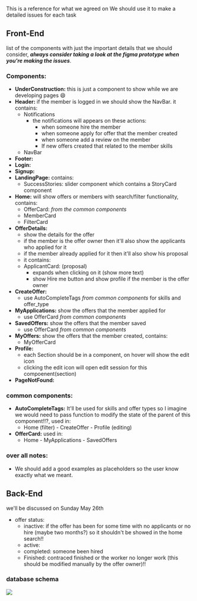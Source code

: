 This is a reference for what we agreed on
We should use it to make a detailed issues for each task
## Front-End
list of the components with just the important details that we should consider, ___always consider taking a look at the figma prototype when you're making the issues___.
### Components:
- **UnderConstruction:**
  this is just a component to show while we are developing pages :smile:
- **Header:**
  if the member is logged in we should show the NavBar.
  it contains:
  - Notifications
    - the notifications will appears on these actions:
      - when someone hire the member
      - when someone apply for offer that the member created
      - when someone add a review on the member
      - If new offers created that related to the member skills
  - NavBar
- **Footer:**
- **Login:**
- **Signup:**
- **LandingPage:** contains:
  - SuccessStories: slider component which contains a StoryCard component
- **Home:** will show offers or members with search/filter functionality, contains:
  - OfferCard: _from the common components_
  - MemberCard
  - FilterCard
- **OfferDetails:**
  - show the details for the offer
  - if the member is the offer owner then it'll also show the applicants who applied for it
  - if the member already applied for it then it'll also show his proposal
  - it contains:
   - ApplicantCard: (proposal) 
      - expands when clicking on it (show more text)
      - show Hire me button and show profile if the member is the offer owner
- **CreateOffer:**
  - use AutoCompleteTags _from common components_ for skills and offer_type
- **MyApplications:** show the offers that the member applied for
  - use OfferCard _from common components_
- **SavedOffers:** show the offers that the member saved
  - use OfferCard _from common components_
- **MyOffers:** show the offers that the member created, contains:
  - MyOfferCard
- **Profile:**
  - each Section should be in a component, on hover will show the edit icon
  - clicking the edit icon will open edit session for this compoenent(section)
- **PageNotFound:**
### common components:
- **AutoCompleteTags:** It'll be used for skills and offer types so I imagine we would need to pass function to modify the state of the parent of this component!!?, used in:
  - Home (filter) - CreateOffer - Profile (editing)
- **OfferCard:** used in:
  - Home - MyApplications - SavedOffers

### over all notes:
- We should add a good examples as placeholders so the user know exactly what we meant.
## Back-End
we'll be discussed on Sunday May 26th
- offer status:
  - inactive: if the offer has been for some time with no applicants or no hire (maybe two months?) so it shouldn't be showed in the home search!!
  - active:
  - completed: someone been hired
  - Finished: contraced finished or the worker no longer work (this should be modified manually by the offer owner)!!
### database schema
![](https://cdn.discordapp.com/attachments/491491266090106884/581599237993791558/HvQwuHASYAESIAESIAESIAEfEqAEsunuNkYCZCAUwm4RlsZf2ckllNnjf3yBQFjlJVrxBUjsHwxA2yDBEiABEiABEiABEhAJ0CJx.png)
